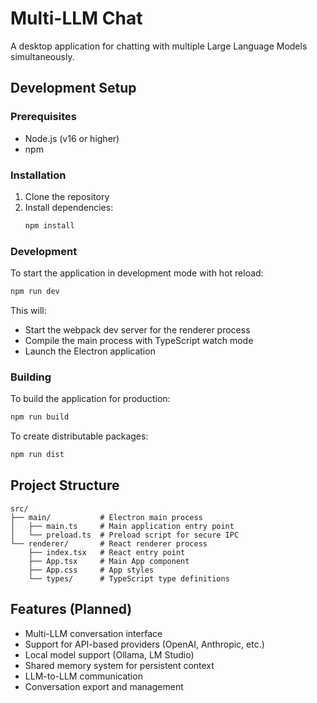 # Multi-LLM Chat

A desktop application for chatting with multiple Large Language Models simultaneously.

## Development Setup

### Prerequisites
- Node.js (v16 or higher)
- npm

### Installation

1. Clone the repository
2. Install dependencies:
   ```bash
   npm install
   ```

### Development

To start the application in development mode with hot reload:

```bash
npm run dev
```

This will:
- Start the webpack dev server for the renderer process
- Compile the main process with TypeScript watch mode
- Launch the Electron application

### Building

To build the application for production:

```bash
npm run build
```

To create distributable packages:

```bash
npm run dist
```

## Project Structure

```
src/
├── main/           # Electron main process
│   ├── main.ts     # Main application entry point
│   └── preload.ts  # Preload script for secure IPC
└── renderer/       # React renderer process
    ├── index.tsx   # React entry point
    ├── App.tsx     # Main App component
    ├── App.css     # App styles
    └── types/      # TypeScript type definitions
```

## Features (Planned)

- Multi-LLM conversation interface
- Support for API-based providers (OpenAI, Anthropic, etc.)
- Local model support (Ollama, LM Studio)
- Shared memory system for persistent context
- LLM-to-LLM communication
- Conversation export and management